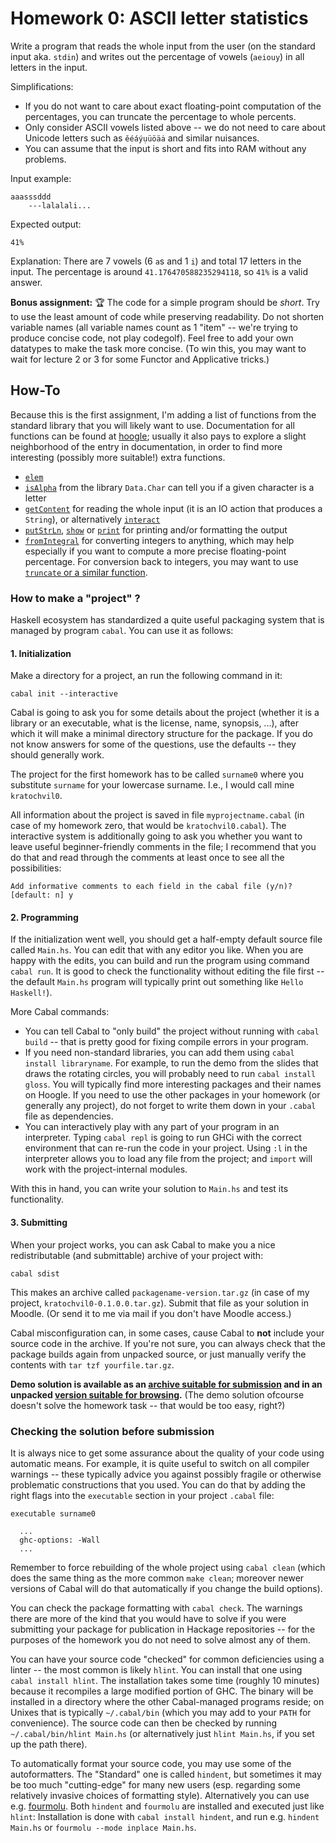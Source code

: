 
# Homework 0: ASCII letter statistics

Write a program that reads the whole input from the user (on the standard input aka. `stdin`) and writes out the percentage of vowels (`aeiouy`) in all letters in the input.

Simplifications:
- If you do not want to care about exact floating-point computation of the percentages, you can truncate the percentage to whole percents.
- Only consider ASCII vowels listed above -- we do not need to care about Unicode letters such as `ěéáýụüöäȧ` and similar nuisances.
- You can assume that the input is short and fits into RAM without any problems.

Input example:
```
aaasssddd
    ---lalalali...
```

Expected output:
```
41%
```

Explanation: There are 7 vowels (6 `a`s and 1 `i`) and total 17 letters in the input. The percentage is around `41.176470588235294118`, so `41%` is a valid answer.

**Bonus assignment:** :trophy: The code for a simple program should be _short_. Try to use the least amount of code while preserving readability. Do not shorten variable names (all variable names count as 1 "item" -- we're trying to produce concise code, not play codegolf). Feel free to add your own datatypes to make the task more concise. (To win this, you may want to wait for lecture 2 or 3 for some Functor and Applicative tricks.)

## How-To

Because this is the first assignment, I'm adding a list of functions from the standard library that you will likely want to use. Documentation for all functions can be found at [hoogle](https://hoogle.haskell.org/); usually it also pays to explore a slight neighborhood of the entry in documentation, in order to find more interesting (possibly more suitable!) extra functions.

- [`elem`](https://hackage.haskell.org/package/base-4.14.0.0/docs/Prelude.html#v:elem)
- [`isAlpha`](https://hackage.haskell.org/package/base/docs/Data-Char.html#v:isAlpha) from the library `Data.Char` can tell you if a given character is a letter
- [`getContent`](https://hackage.haskell.org/package/base-4.14.0.0/docs/Prelude.html#v:getContents) for reading the whole input (it is an IO action that produces a `String`), or alternatively [`interact`](https://hackage.haskell.org/package/base-4.14.0.0/docs/Prelude.html#v:interact)
- [`putStrLn`](https://hackage.haskell.org/package/base/docs/Prelude.html#v:putStrLn), [`show`](https://hackage.haskell.org/package/base/docs/Prelude.html#v:show) or [`print`](https://hackage.haskell.org/package/base/docs/Prelude.html#v:print) for printing and/or formatting the output
- [`fromIntegral`](https://hackage.haskell.org/package/base/docs/Prelude.html#v:fromIntegral) for converting integers to anything, which may help especially if you want to compute a more precise floating-point percentage. For conversion back to integers, you may want to use [`truncate` or a similar function](https://hackage.haskell.org/package/base-4.14.0.0/docs/Prelude.html#v:truncate).

### How to make a "project" ?

Haskell ecosystem has standardized a quite useful packaging system that is managed by program `cabal`. You can use it as follows:

#### 1. Initialization

Make a directory for a project, an run the following command in it:
```
cabal init --interactive
```
Cabal is going to ask you for some details about the project (whether it is a library or an executable, what is the license, name, synopsis, ...), after which it will make a minimal directory structure for the package. If you do not know answers for some of the questions, use the defaults -- they should generally work.

The project for the first homework has to be called `surname0` where you substitute `surname` for your lowercase surname. I.e., I would call mine `kratochvil0`.

All information about the project is saved in file `myprojectname.cabal` (in case of my homework zero, that would be `kratochvil0.cabal`). The interactive system is additionally going to ask you whether you want to leave useful beginner-friendly comments in the file; I recommend that you do that and read through the comments at least once to see all the possibilities:
```
Add informative comments to each field in the cabal file (y/n)? [default: n] y
```

#### 2. Programming

If the initialization went well, you should get a half-empty default source file called `Main.hs`. You can edit that with any editor you like. When you are happy with the edits, you can build and run the program using command `cabal run`. It is good to check the functionality without editing the file first -- the default `Main.hs` program will typically print out something like `Hello Haskell!`).

More Cabal commands:
- You can tell Cabal to "only build" the project without running with `cabal build` -- that is pretty good for fixing compile errors in your program.
- If you need non-standard libraries, you can add them using `cabal install libraryname`. For example, to run the demo from the slides that draws the rotating circles, you will probably need to run `cabal install gloss`. You will typically find more interesting packages and their names on Hoogle. If you need to use the other packages in your homework (or generally any project), do not forget to write them down in your `.cabal` file as dependencies.
- You can interactively play with any part of your program in an interpreter. Typing `cabal repl` is going to run GHCi with the correct environment that can re-run the code in your project. Using `:l` in the interpreter allows you to load any file from the project; and `import` will work with the project-internal modules.

With this in hand, you can write your solution to `Main.hs` and test its functionality.

#### 3. Submitting

When your project works, you can ask Cabal to make you a nice redistributable (and submittable) archive of your project with:
```
cabal sdist
```
This makes an archive called `packagename-version.tar.gz` (in case of my project, `kratochvil0-0.1.0.0.tar.gz`). Submit that file as your solution in Moodle. (Or send it to me via mail if you don't have Moodle access.)

Cabal misconfiguration can, in some cases, cause Cabal to **not** include your source code in the archive. If you're not sure, you can always check that the package builds again from unpacked source, or just manually verify the contents with `tar tzf yourfile.tar.gz`.

**Demo solution is available as an [archive suitable for submission](kratochvil0-0.1.0.0.tar.gz) and in an unpacked [version suitable for browsing](kratochvil0-0.1.0.0).** (The demo solution ofcourse doesn't solve the homework task -- that would be too easy, right?)

### Checking the solution before submission

It is always nice to get some assurance about the quality of your code using automatic means. For example, it is quite useful to switch on all compiler warnings -- these typically advice you against possibly fragile or otherwise problematic constructions that you used. You can do that by adding the right flags into the `executable` section in your project `.cabal` file:
```
executable surname0

  ...
  ghc-options: -Wall
  ...
```

Remember to force rebuilding of the whole project using `cabal clean` (which does the same thing as the more common `make clean`; moreover newer versions of Cabal will do that automatically if you change the build options).

You can check the package formatting with `cabal check`. The warnings there are more of the kind that you would have to solve if you were submitting your package for publication in Hackage repositories -- for the purposes of the homework you do not need to solve almost any of them.

You can have your source code "checked" for common deficiencies using a linter -- the most common is likely `hlint`. You can install that one using `cabal install hlint`. The installation takes some time (roughly 10 minutes) because it recompiles a large modified portion of GHC. The binary will be installed in a directory where the other Cabal-managed programs reside; on Unixes that is typically `~/.cabal/bin` (which you may add to your `PATH` for convenience). The source code can then be checked by running `~/.cabal/bin/hlint Main.hs` (or alternatively just `hlint Main.hs`, if you set up the path there).

To automatically format your source code, you may use some of the autoformatters. The "Standard" one is called `hindent`, but sometimes it may be too much "cutting-edge" for many new users (esp. regarding some relatively invasive choices of formatting style). Alternatively you can use e.g. [fourmolu](https://github.com/fourmolu/fourmolu). Both `hindent` and `fourmolu` are installed and executed just like `hlint`: Installation is done with `cabal install hindent`, and run e.g. `hindent Main.hs` or `fourmolu --mode inplace Main.hs`.
